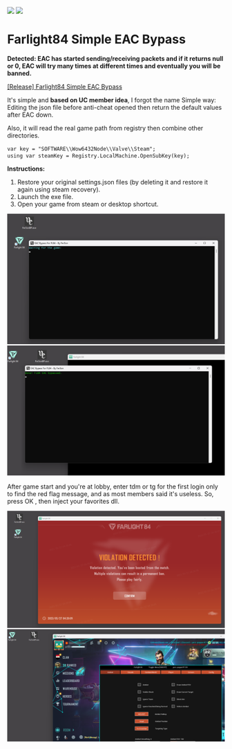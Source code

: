 ![](https://img.shields.io/github/stars/Fer3on07/Farlight84-Simple-EAC-Bypass)
![](https://img.shields.io/github/forks/Fer3on07/Farlight84-Simple-EAC-Bypass)

# Farlight84 Simple EAC Bypass

**Detected: EAC has started sending/receiving packets and if it returns null or 0, EAC will try many times at different times and eventually you will be banned.**

[[Release] Farlight84 Simple EAC Bypass]([docs/CONTRIBUTING.md](https://www.unknowncheats.me/forum/other-fps-games/585130-farlight84-simple-eac-bypass.html))

It's simple and **based on UC member idea**, I forgot the name 
Simple way: Editing the json file before anti-cheat opened then return the default values after EAC down.

Also, it will read the real game path from registry then combine other directories.
```
var key = "SOFTWARE\\Wow6432Node\\Valve\\Steam";
using var steamKey = Registry.LocalMachine.OpenSubKey(key);
```

**Instructions:**
1. Restore your original settings.json files (by deleting it and restore it again using steam recovery).
2. Launch the exe file.
3. Open your game from steam or desktop shortcut.

![Screenshot](/screenshots/1.png)
![Screenshot](/screenshots/2.png)

After game start and you're at lobby, enter tdm or tg for the first login only to find the red flag message, and as most members said it's useless. So, press OK , then inject your favorites dll.

![Screenshot](/screenshots/3.png)
![Screenshot](/screenshots/4.png)
